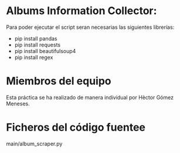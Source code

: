 # Albums Information Collector:

Para poder ejecutar el script seran necesarias las siguientes librerías:
- pip install pandas
- pip install requests
- pip install beautifulsoup4
- pip install regex

# Miembros del equipo

Esta práctica se ha realizado de manera individual por Hèctor Gómez Meneses.

# Ficheros del código fuentee

main/album_scraper.py
